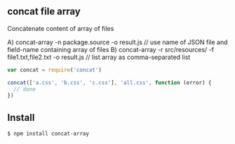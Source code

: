 ## concat file array

Concatenate content of array of files

A) concat-array -n package.source -o result.js // use name of JSON file and field-name containing array of files
B) concat-array -r src/resources/ -f file1.txt,file2.txt -o result.js // list array as comma-separated list

```js
var concat = require('concat')

concat(['a.css', 'b.css', 'c.css'], 'all.css', function (error) {
  // done
})
```

## Install

```bash
$ npm install concat-array
```

